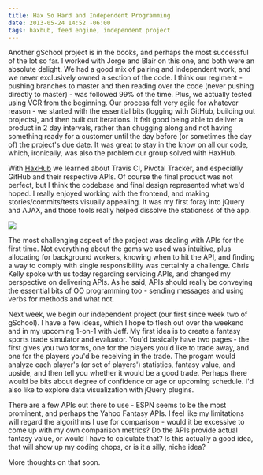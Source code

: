 ```yaml
---
title: Hax So Hard and Independent Programming
date: 2013-05-24 14:52 -06:00
tags: haxhub, feed engine, independent project
---
```


Another gSchool project is in the books, and perhaps the most successful of the lot so far. I worked with Jorge and Blair on this one, and both were an absolute delight. We had a good mix of pairing and independent work, and we never exclusively owned a section of the code. I think our regiment - pushing branches to master and then reading over the code (never pushing directly to master) - was followed 99% of the time. Plus, we actually tested using VCR from the beginning. Our process felt very agile for whatever reason - we started with the essential bits (logging with GitHub, building out projects), and then built out iterations. It felt good being able to deliver a product in 2 day intervals, rather than chugging along and not having something ready for a customer until the day before (or sometimes the day of) the project's due date. It was great to stay in the know on all our code, which, ironically, was also the problem our group solved with HaxHub.

With <a href="haxhub.herokuapp.com">HaxHub</a> we learned about Travis CI, Pivotal Tracker, and especially GitHub and their respective APIs. Of course the final product was not perfect, but I think the codebase and final design represented what we'd hoped. I really enjoyed working with the frontend, and making stories/commits/tests visually appealing. It was my first foray into jQuery and AJAX, and those tools really helped dissolve the staticness of the app. 

<img src="/images/haxhub.png" />

The most challenging aspect of the project was dealing with APIs for the first time. Not everything about the gems we used was intuitive, plus allocating for background workers, knowing when to hit the API, and finding a way to comply with single responsibility was certainly a challenge. Chris Kelly spoke with us today regarding servicing APIs, and changed my perspective on delivering APIs. As he said, APIs should really be conveying the essential bits of OO programming too - sending messages and using verbs for methods and what not. 

Next week, we begin our independent project (our first since week two of gSchool). I have a few ideas, which I hope to flesh out over the weekend and in my upcoming 1-on-1 with Jeff. My first idea is to create a fantasy sports trade simulator and evaluator. You'd basically have two pages - the first gives you two forms, one for the players you'd like to trade away, and one for the players you'd be receiving in the trade. The progam would analyze each player's (or set of players') statistics, fantasy value, and upside, and then tell you whether it would be a good trade. Perhaps there would be bits about degree of confidence or age or upcoming schedule. I'd also like to explore data visualization with jQuery plugins.

There are a few APIs out there to use - ESPN seems to be the most prominent, and perhaps the Yahoo Fantasy APIs. I feel like my limitations will regard the algorithms I use for comparison - would it be excessive to come up with my own comparison metrics? Do the APIs provide actual fantasy value, or would I have to calculate that? Is this actually a good idea, that will show up my coding chops, or is it a silly, niche idea?

More thoughts on that soon.